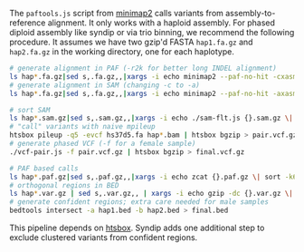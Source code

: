 The `paftools.js` script from [minimap2][mm2] calls variants from
assembly-to-reference alignment. It only works with a haploid assembly. For
phased diploid assembly like syndip or via trio binning, we recommend the
following procedure. It assumes we have two gzip'd FASTA `hap1.fa.gz` and
`hap2.fa.gz` in the working directory, one for each haplotype. 

```sh
# generate alignment in PAF (-r2k for better long INDEL alignment)
ls hap*.fa.gz|sed s,.fa.gz,,|xargs -i echo minimap2 --paf-no-hit -cxasm5 --cs -r2k -t16 hs37d5-asm.mmi {}.fa.gz 2\> {}.paf.log \> {}.paf.gz | parallel
# generate alignment in SAM (changing -c to -a)
ls hap*.fa.gz|sed s,.fa.gz,,|xargs -i echo minimap2 --paf-no-hit -axasm5 --cs -r2k -t16 hs37d5-asm.mmi {}.fa.gz 2\> {}.paf.log \> {}.paf.gz | parallel

# sort SAM
ls hap*.sam.gz|sed s,.sam.gz,,|xargs -i echo ./sam-flt.js {}.sam.gz \| samtools sort -m4G -@4 -o {}.bam - | parallel
# "call" variants with naive mpileup
htsbox pileup -q5 -evcf hs37d5.fa hap*.bam | htsbox bgzip > pair.vcf.gz
# generate phased VCF (-f for a female sample)
./vcf-pair.js -f pair.vcf.gz | htsbox bgzip > final.vcf.gz

# PAF based calls
ls hap*.paf.gz|sed s,.paf.gz,,|xargs -i echo zcat {}.paf.gz \| sort -k6,6 -k8,8n \| paftools.js call - 2\> {}.vst \| gzip \> {}.var.gz | parallel
# orthogonal regions in BED
ls hap*.var.gz | sed s,.var.gz,, | xargs -i echo gzip -dc {}.var.gz \| grep ^R \| cut -f2- \> {}.bed | parallel
# generate confident regions; extra care needed for male samples
bedtools intersect -a hap1.bed -b hap2.bed > final.bed
```

This pipeline depends on [htsbox][htsbox]. Syndip adds one additional step to
exclude clustered variants from confident regions.

[mm2]: https://github.com/lh3/minimap2
[htsbox]: https://github.com/lh3/htsbox
